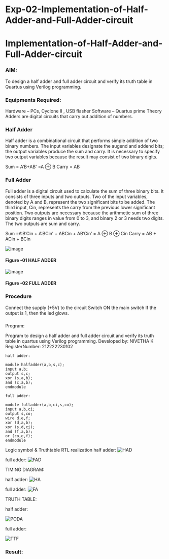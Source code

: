 # Exp-02-Implementation-of-Half-Adder-and-Full-Adder-circuit

# Implementation-of-Half-Adder-and-Full-Adder-circuit
### AIM:
To design a half adder and full adder circuit and verify its truth table in Quartus using Verilog programming.

### Equipments Required:
Hardware – PCs, Cyclone II , USB flasher
Software – Quartus prime
Theory
Adders are digital circuits that carry out addition of numbers.

### Half Adder
Half adder is a combinational circuit that performs simple addition of two binary numbers. The input variables designate the augend and addend bits; the output variables produce the sum and carry. It is necessary to specify two output variables because the result may consist of two binary digits.

Sum = A’B+AB’ =A ⊕ B Carry = AB

### Full Adder
Full adder is a digital circuit used to calculate the sum of three binary bits. It consists of three inputs and two outputs. Two of the input variables, denoted by A and B, represent the two significant bits to be added. The third input, Cin, represents the carry from the previous lower significant position. Two outputs are necessary because the arithmetic sum of three binary digits ranges in value from 0 to 3, and binary 2 or 3 needs two digits. The two outputs are sum and carry.

Sum =A’B’Cin + A’BCin’ + ABCin + AB’Cin’ = A ⊕ B ⊕ Cin Carry = AB + ACin + BCin

 ![image](https://user-images.githubusercontent.com/36288975/163552156-a13e5a56-c638-4110-97d9-8896907c8d25.png)

#### Figure -01 HALF ADDER 


![image](https://user-images.githubusercontent.com/36288975/163552057-b3547877-6d07-45b4-b7e0-bcfebfad9e1d.png)

#### Figure -02 FULL ADDER 

### Procedure

Connect the supply (+5V) to the circuit
Switch ON the main switch
If the output is 1, then the led glows.
### 
Program:

Program to design a half adder and full adder circuit and verify its truth table in quartus using Verilog programming.
Developed by: NIVETHA K 
RegisterNumber: 212222230102
```
half adder:

module halfadder(a,b,s,c);
input a,b;
output s,c;
xor (s,a,b);
and (c,a,b);
endmodule
```
```
full adder:

module fulladder(a,b,ci,s,co);
input a,b,ci;
output s,co;
wire d,e,f;
xor (d,a,b);
xor (s,d,ci);
and (f,a,b);
or (co,e,f);
endmodule
```

Logic symbol & Truthtable
RTL realization
half adder:
![HAD](https://user-images.githubusercontent.com/119559844/231478947-e4607ba6-ff2e-4410-9df6-315e45f2d356.png)

full adder:
![FAD](https://user-images.githubusercontent.com/119559844/231479034-c56d3d00-f48b-49ca-b0bd-fe558d075fed.png)

TIMING DIAGRAM:

half adder:
![HA ](https://user-images.githubusercontent.com/119559844/231479724-a4500f47-c569-424b-8b2d-cbd526ec6415.png)

full adder:
![FA ](https://user-images.githubusercontent.com/119559844/231479778-b868f13b-b57d-4c56-ab82-90a703444d8f.png)

TRUTH TABLE:

half adder:

![PODA](https://user-images.githubusercontent.com/119559844/231479181-c4710442-6410-4524-a518-0624b5683646.png)

full adder:

![TTF ](https://user-images.githubusercontent.com/119559844/231479228-a58847cc-11d8-4463-8648-07a98ab13319.png)

### Result:
